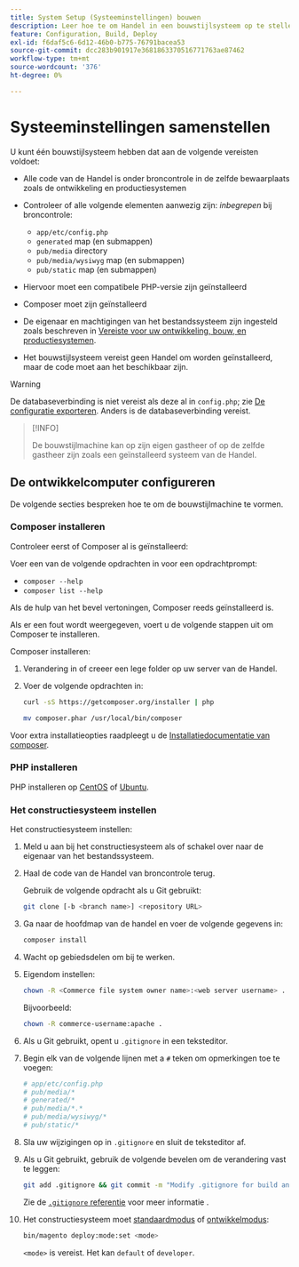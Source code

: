 ```yaml
---
title: System Setup (Systeeminstellingen) bouwen
description: Leer hoe te om Handel in een bouwstijlsysteem op te stellen.
feature: Configuration, Build, Deploy
exl-id: f6daf5c6-6d12-46b0-b775-76791bacea53
source-git-commit: dcc283b901917e3681863370516771763ae87462
workflow-type: tm+mt
source-wordcount: '376'
ht-degree: 0%

---
```


# Systeeminstellingen samenstellen

U kunt één bouwstijlsysteem hebben dat aan de volgende vereisten voldoet:

- Alle code van de Handel is onder broncontrole in de zelfde bewaarplaats zoals de ontwikkeling en productiesystemen
- Controleer of alle volgende elementen aanwezig zijn: _inbegrepen_ bij broncontrole:

   - `app/etc/config.php`
   - `generated` map (en submappen)
   - `pub/media` directory
   - `pub/media/wysiwyg` map (en submappen)
   - `pub/static` map (en submappen)

- Hiervoor moet een compatibele PHP-versie zijn geïnstalleerd
- Composer moet zijn geïnstalleerd
- De eigenaar en machtigingen van het bestandssysteem zijn ingesteld zoals beschreven in [Vereiste voor uw ontwikkeling, bouw, en productiesystemen](../deployment/technical-details.md).
- Het bouwstijlsysteem vereist geen Handel om worden geïnstalleerd, maar de code moet aan het beschikbaar zijn.

>[!WARNING]
>
>De databaseverbinding is niet vereist als deze al in `config.php`; zie [De configuratie exporteren](../cli/export-configuration.md). Anders is de databaseverbinding vereist.

>[!INFO]
>
>De bouwstijlmachine kan op zijn eigen gastheer of op de zelfde gastheer zijn zoals een geïnstalleerd systeem van de Handel.

## De ontwikkelcomputer configureren

De volgende secties bespreken hoe te om de bouwstijlmachine te vormen.

### Composer installeren

Controleer eerst of Composer al is geïnstalleerd:

Voer een van de volgende opdrachten in voor een opdrachtprompt:

- `composer --help`
- `composer list --help`

Als de hulp van het bevel vertoningen, Composer reeds geïnstalleerd is.

Als er een fout wordt weergegeven, voert u de volgende stappen uit om Composer te installeren.

Composer installeren:

1. Verandering in of creeer een lege folder op uw server van de Handel.

1. Voer de volgende opdrachten in:

   ```bash
   curl -sS https://getcomposer.org/installer | php
   ```

   ```bash
   mv composer.phar /usr/local/bin/composer
   ```

Voor extra installatieopties raadpleegt u de [Installatiedocumentatie van composer][composer].

### PHP installeren

PHP installeren op [CentOS] of [Ubuntu].

### Het constructiesysteem instellen

Het constructiesysteem instellen:

1. Meld u aan bij het constructiesysteem als of schakel over naar de eigenaar van het bestandssysteem.
1. Haal de code van de Handel van broncontrole terug.

   Gebruik de volgende opdracht als u Git gebruikt:

   ```bash
   git clone [-b <branch name>] <repository URL>
   ```

1. Ga naar de hoofdmap van de handel en voer de volgende gegevens in:

   ```bash
   composer install
   ```

1. Wacht op gebiedsdelen om bij te werken.
1. Eigendom instellen:

   ```bash
   chown -R <Commerce file system owner name>:<web server username> .
   ```

   Bijvoorbeeld:

   ```bash
   chown -R commerce-username:apache .
   ```

1. Als u Git gebruikt, opent u `.gitignore` in een teksteditor.
1. Begin elk van de volgende lijnen met a `#` teken om opmerkingen toe te voegen:

   ```conf
   # app/etc/config.php
   # pub/media/*
   # generated/*
   # pub/media/*.*
   # pub/media/wysiwyg/*
   # pub/static/*
   ```

1. Sla uw wijzigingen op in `.gitignore` en sluit de teksteditor af.
1. Als u Git gebruikt, gebruik de volgende bevelen om de verandering vast te leggen:

   ```bash
   git add .gitignore && git commit -m "Modify .gitignore for build and production"
   ```

   Zie de [`.gitignore` referentie](../reference/config-reference-gitignore.md) voor meer informatie .

1. Het constructiesysteem moet [standaardmodus](../bootstrap/application-modes.md#default-mode) of [ontwikkelmodus](../bootstrap/application-modes.md#developer-mode):

   ```bash
   bin/magento deploy:mode:set <mode>
   ```

   `<mode>` is vereist. Het kan `default` of `developer`.

<!-- Link Definitions -->

[CentOS]: https://wiki.centos.org/HowTos/php7
[composer]: https://getcomposer.org/download/
[Ubuntu]: https://help.ubuntu.com/lts/serverguide/php.html
